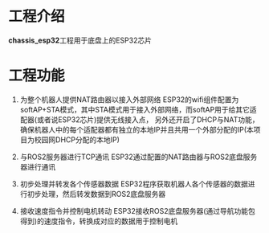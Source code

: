 # 工程介绍
**chassis_esp32**工程用于底盘上的ESP32芯片

# 工程功能
1. 为整个机器人提供NAT路由器以接入外部网络
ESP32的wifi组件配置为softAP+STA模式，其中STA模式用于接入外部网络，而softAP用于给其它适配器(或者说ESP32芯片)提供无线接入点，
另外还开启了DHCP与NAT功能，确保机器人中的每个适配器都有独立的本地IP并且共用一个外部分配的IP(本项目为校园网DHCP分配的本地IP)

2. 与ROS2服务器进行TCP通讯
ESP32通过配置的NAT路由器与ROS2底盘服务器进行通讯

3. 初步处理并转发各个传感器数据
ESP32程序获取机器人各个传感器的数据进行初步处理，然后转发数据到ROS2底盘服务器

4. 接收速度指令并控制电机转动
ESP32接收ROS2底盘服务器(通过导航功能包得到)的速度指令，转换成对应的数据用于控制电机
